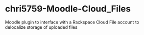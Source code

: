 chri5759-Moodle-Cloud_Files
===========================

Moodle plugin to interface with a Rackspace Cloud File account to delocalize storage of uploaded files
